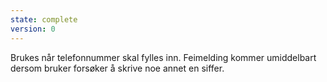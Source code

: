 ```yaml
---
state: complete
version: 0
---
```

Brukes når telefonnummer skal fylles inn. Feimelding kommer umiddelbart dersom bruker forsøker å skrive noe annet en siffer.
